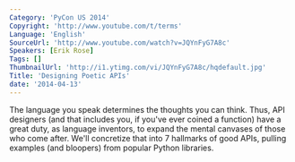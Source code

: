 ```yaml
---
Category: 'PyCon US 2014'
Copyright: 'http://www.youtube.com/t/terms'
Language: 'English'
SourceUrl: 'http://www.youtube.com/watch?v=JQYnFyG7A8c'
Speakers: [Erik Rose]
Tags: []
ThumbnailUrl: 'http://i1.ytimg.com/vi/JQYnFyG7A8c/hqdefault.jpg'
Title: 'Designing Poetic APIs'
date: '2014-04-13'
---
```

The language you speak determines the thoughts you can think. Thus, API designers (and that includes you, if you've ever coined a function) have a great duty, as language inventors, to expand the mental canvases of those who come after. We'll concretize that into 7 hallmarks of good APIs, pulling examples (and bloopers) from popular Python libraries.

